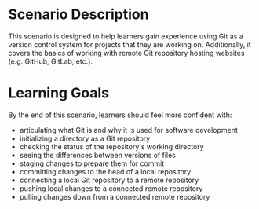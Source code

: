# Scenario Description

This scenario is designed to help learners gain experience using Git as a version control system for projects that they are working on. Additionally, it covers the basics of working with remote Git repository hosting websites (e.g. GitHub, GitLab, etc.). 


# Learning Goals

By the end of this scenario, learners should feel more confident with:

- articulating what Git is and why it is used for software development
- initializing a directory as a Git repository
- checking the status of the repository's working directory
- seeing the differences between versions of files
- staging changes to prepare them for commit
- committing changes to the head of a local repository
- connecting a local Git repository to a remote repository
- pushing local changes to a connected remote repository
- pulling changes down from a connected remote repository
